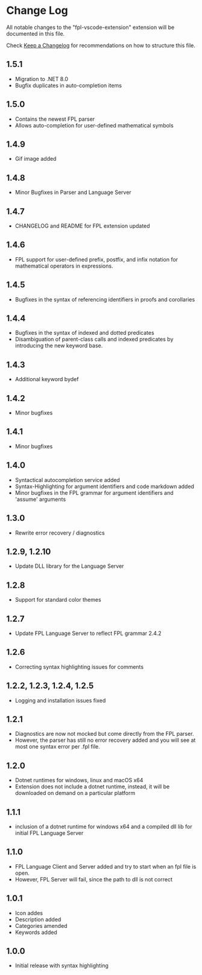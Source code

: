 # Change Log

All notable changes to the "fpl-vscode-extension" extension will be documented in this file.

Check [Keep a Changelog](http://keepachangelog.com/) for recommendations on how to structure this file.

## 1.5.1
* Migration to .NET 8.0
* Bugfix duplicates in auto-completion items 

## 1.5.0
* Contains the newest FPL parser 
* Allows auto-completion for user-defined mathematical symbols

## 1.4.9
* Gif image added

## 1.4.8
* Minor Bugfixes in Parser and Language Server 

## 1.4.7
* CHANGELOG and README for FPL extension updated

## 1.4.6
* FPL support for user-defined prefix, postfix, and infix notation for mathematical operators in expressions.

## 1.4.5
* Bugfixes in the syntax of referencing identifiers in proofs and corollaries

## 1.4.4
* Bugfixes in the syntax of indexed and dotted predicates
* Disambiguation of parent-class calls and indexed predicates by introducing the new keyword base.

## 1.4.3
* Additional keyword bydef

## 1.4.2
* Minor bugfixes

## 1.4.1
* Minor bugfixes

## 1.4.0
* Syntactical autocompletion service added
* Syntax-Highlighting for argument identifiers and code markdown added
* Minor bugfixes in the FPL grammar for argument identifiers and 'assume' arguments  

## 1.3.0
* Rewrite error recovery / diagnostics


## 1.2.9, 1.2.10
* Update DLL library for the Language Server 

## 1.2.8
- Support for standard color themes

## 1.2.7
- Update FPL Language Server to reflect FPL grammar 2.4.2

## 1.2.6
- Correcting syntax highlighting issues for comments

## 1.2.2, 1.2.3, 1.2.4, 1.2.5
- Logging and installation issues fixed

## 1.2.1
- Diagnostics are now not mocked but come directly from the FPL parser.
- However, the parser has still no error recovery added and you will see at most one syntax error per .fpl file.

## 1.2.0
- Dotnet runtimes for windows, linux and macOS x64 
- Extension does not include a dotnet runtime, instead, it will be downloaded on demand on a particular platform

## 1.1.1
- inclusion of a dotnet runtime for windows x64 and a compiled dll lib for initial FPL Language Server 

## 1.1.0

- FPL Language Client and Server added and try to start when an fpl file is open. 
- However, FPL Server will fail, since the path to dll is not correct

## 1.0.1

- Icon addes
- Description added
- Categories amended
- Keywords added
## 1.0.0

- Initial release with syntax highlighting